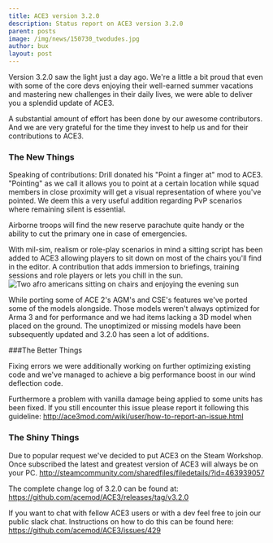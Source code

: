 ```yaml
---
title: ACE3 version 3.2.0
description: Status report on ACE3 version 3.2.0
parent: posts
image: /img/news/150730_twodudes.jpg
author: bux
layout: post
---
```


Version 3.2.0 saw the light just a day ago. We're a little a bit proud that even with some of the core devs enjoying their well-earned summer vacations and mastering new challenges in their daily lives, we were able to deliver you a splendid update of ACE3.

<!--more-->

A substantial amount of effort has been done by our awesome contributors. And we are very grateful for the time they invest to help us and for their contributions to ACE3.

### The New Things

Speaking of contributions: Drill donated his "Point a finger at" mod to ACE3. "Pointing" as we call it allows you to point at a certain location while squad members in close proximity will get a visual representation of where you've pointed. We deem this a very useful addition regarding PvP scenarios where remaining silent is essential.

Airborne troops will find the new reserve parachute quite handy or the ability to cut the primary one in case of emergencies.

With mil-sim, realism or role-play scenarios in mind a sitting script has been added to ACE3 allowing players to sit down on most of the chairs you'll find in the editor. A contribution that adds immersion to briefings, training sessions and role players or lets you chill in the sun. <br/>
<img src="{{site.baseUrl}}/img/news/150730_twodudes.jpg" alt="Two afro americans sitting on chairs and enjoying the evening sun"/>

While porting some of ACE 2's AGM's and CSE's features we've ported some of the models alongside. Those models weren't always optimized for Arma 3 and for performance and we had items lacking a 3D model when placed on the ground. The unoptimized or missing models have been subsequently updated and 3.2.0 has seen a lot of additions.


###The Better Things

Fixing errors we were additionally working on further optimizing existing code and we've managed to achieve a big performance boost in our wind deflection code.

Furthermore a problem with vanilla damage being applied to some units has been fixed. If you still encounter this issue please report it following this guideline: http://ace3mod.com/wiki/user/how-to-report-an-issue.html


### The Shiny Things

Due to popular request we've decided to put ACE3 on the Steam Workshop. Once subscribed the latest and greatest version of ACE3 will always be on your PC.
http://steamcommunity.com/sharedfiles/filedetails/?id=463939057


The complete change log of 3.2.0 can be found at: https://github.com/acemod/ACE3/releases/tag/v3.2.0

If you want to chat with fellow ACE3 users or with a dev feel free to join our public slack chat. Instructions on how to do this can be found here: https://github.com/acemod/ACE3/issues/429
